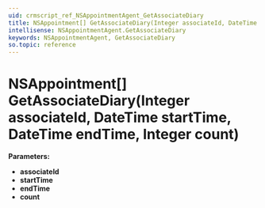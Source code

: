 ```yaml
---
uid: crmscript_ref_NSAppointmentAgent_GetAssociateDiary
title: NSAppointment[] GetAssociateDiary(Integer associateId, DateTime startTime, DateTime endTime, Integer count)
intellisense: NSAppointmentAgent.GetAssociateDiary
keywords: NSAppointmentAgent, GetAssociateDiary
so.topic: reference
---
```


# NSAppointment[] GetAssociateDiary(Integer associateId, DateTime startTime, DateTime endTime, Integer count)

**Parameters:**
 - **associateId** 
 - **startTime** 
 - **endTime** 
 - **count** 
